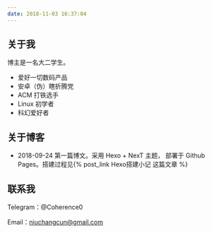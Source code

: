 ```yaml
---
date: 2018-11-03 16:37:04
---
```


## 关于我

博主是一名大二学生。

* 爱好一切数码产品
* 安卓（伪）瞎折腾党
* ACM 打铁选手
* Linux 初学者
* 科幻爱好者

## 关于博客

* 2018-09-24 第一篇博文。采用 Hexo + NexT 主题， 部署于 Github Pages。搭建过程见{% post_link Hexo搭建小记 这篇文章 %}

## 联系我

Telegram：@Coherence0

Email：niuchangcun@gmail.com



